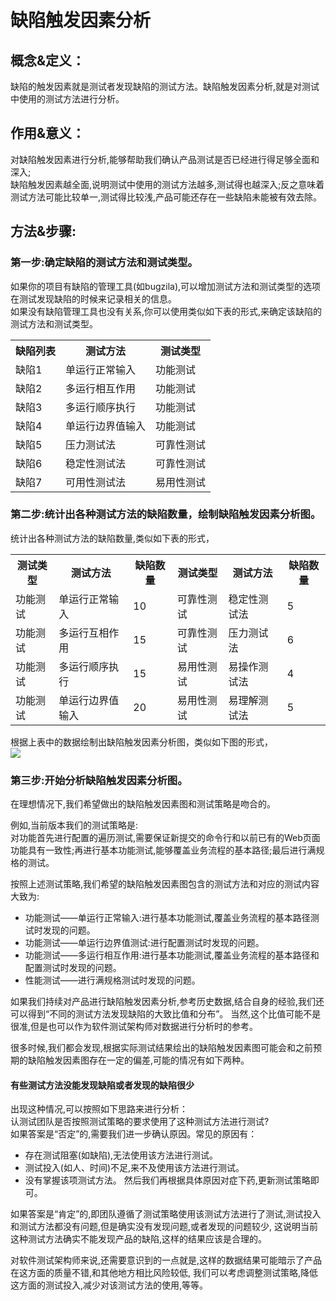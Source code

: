 #  缺陷触发因素分析

## 概念&定义：
缺陷的触发因素就是测试者发现缺陷的测试方法。缺陷触发因素分析,就是对测试中使用的测试方法进行分析。
## 作用&意义：
对缺陷触发因素进行分析,能够帮助我们确认产品测试是否已经进行得足够全面和深入;   
缺陷触发因素越全面,说明测试中使用的测试方法越多,测试得也越深入;反之意味着测试方法可能比较单一,测试得比较浅,产品可能还存在一些缺陷未能被有效去除。
## 方法&步骤:
### 第一步:确定缺陷的测试方法和测试类型。
如果你的项目有缺陷的管理工具(如bugzila),可以增加测试方法和测试类型的选项在测试发现缺陷的时候来记录相关的信息。      
如果没有缺陷管理工具也没有关系,你可以使用类似如下表的形式,来确定该缺陷的测试方法和测试类型。   
<table>
	<tr>
		<th>缺陷列表</th>
		<th>测试方法</th>
		<th>测试类型</th>
	</tr>
	<tr>
		<td>缺陷1</td>
		<td>单运行正常输入</td>
		<td>功能测试</td>
	</tr>
	<tr>
		<td>缺陷2</td>
		<td>多运行相互作用</td>
		<td>功能测试</td>
	</tr>
	<tr>
		<td>缺陷3</td>
		<td>多运行顺序执行</td>
		<td>功能测试</td>
	</tr>
	<tr>
		<td>缺陷4</td>
		<td>单运行边界值输入</td>
		<td>功能测试</td>
	</tr>	
	<tr>
		<td>缺陷5</td>
		<td>压力测试法</td>
		<td>可靠性测试</td>
	</tr>
	<tr>
		<td>缺陷6</td>
		<td>稳定性测试法</td>
		<td>可靠性测试</td>
	</tr>	
	<tr>
		<td>缺陷7</td>
		<td>可用性测试法</td>
		<td>易用性测试</td>
	</tr>	
</table>

### 第二步:统计出各种测试方法的缺陷数量，绘制缺陷触发因素分析图。
统计出各种测试方法的缺陷数量,类似如下表的形式，
<table>
	<tr>
		<th>测试类型</th>
		<th>测试方法</th>
		<th>缺陷数量</th>
		<th>测试类型</th>
		<th>测试方法</th>
		<th>缺陷数量</th>		
	</tr>
	<tr>
		<td>功能测试</td>
		<td>单运行正常输入</td>
		<td>10</td>
		<td>可靠性测试</td>
		<td>稳定性测试法</td>
		<td>5</td>
	</tr>
	<tr>
		<td>功能测试</td>
		<td>多运行互相作用</td>
		<td>15</td>
		<td>可靠性测试</td>
		<td>压力测试法</td>
		<td>6</td>
	</tr>
	<tr>
		<td>功能测试</td>
		<td>多运行顺序执行</td>
		<td>15</td>
		<td>易用性测试</td>
		<td>易操作测试法</td>
		<td>4</td>
	</tr>
	<tr>
		<td>功能测试</td>
		<td>单运行边界值输入</td>
		<td>20</td>
		<td>易用性测试</td>
		<td>易理解测试法</td>
		<td>5</td>
	</tr>	
</table>

根据上表中的数据绘制出缺陷触发因素分析图，类似如下图的形式，   
![](https://shen89s.github.io/resFiles/r2/缺陷触发因素分析图.jpg)

### 第三步:开始分析缺陷触发因素分析图。

在理想情况下,我们希望做出的缺陷触发因素图和测试策略是吻合的。    

例如,当前版本我们的测试策略是:   
对功能首先进行配置的遍历测试,需要保证新提交的命令行和以前已有的Web页面功能具有一致性;再进行基本功能测试,能够覆盖业务流程的基本路径;最后进行满规格的测试。   

按照上述测试策略,我们希望的缺陷触发因素图包含的测试方法和对应的测试内容大致为:   
- 功能测试——单运行正常输入:进行基本功能测试,覆盖业务流程的基本路径测试时发现的问题。
- 功能测试——单运行边界值测试:进行配置测试时发现的问题。
- 功能测试——多运行相互作用:进行基本功能测试,覆盖业务流程的基本路径和配置测试时发现的问题。
- 性能测试——进行满规格测试时发现的问题。

如果我们持续对产品进行缺陷触发因素分析,参考历史数据,结合自身的经验,我们还可以得到“不同的测试方法发现缺陷的大致比值和分布”。
当然,这个比值可能不是很准,但是也可以作为软件测试架构师对数据进行分析时的参考。

很多时候,我们都会发现,根据实际测试结果绘出的缺陷触发因素图可能会和之前预期的缺陷触发因素图存在一定的偏差,可能的情况有如下两种。

#### 有些测试方法没能发现缺陷或者发现的缺陷很少
出现这种情况,可以按照如下思路来进行分析：   
认测试团队是否按照测试策略的要求使用了这种测试方法进行测试?   
如果答案是“否定”的,需要我们进一步确认原因。常见的原因有：    
- 存在测试阻塞(如缺陷),无法使用该方法进行测试。
- 测试投入(如人、时间)不足,来不及使用该方法进行测试。
- 没有掌握该项测试方法。
然后我们再根据具体原因对症下药,更新测试策略即可。

如果答案是“肯定”的,即团队遵循了测试策略使用该测试方法进行了测试,测试投入和测试方法都没有问题,但是确实没有发现问题,或者发现的问题较少,
这说明当前这种测试方法确实不能发现产品的缺陷,这样的结果应该是合理的。

对软件测试架构师来说,还需要意识到的一点就是,这样的数据结果可能暗示了产品在这方面的质量不错,和其他地方相比风险较低,
我们可以考虑调整测试策略,降低这方面的测试投入,减少对该测试方法的使用,等等。


